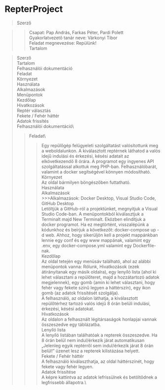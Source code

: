 # RepterProject

>Szerző



>>Csapat: Pap András, Farkas Péter, Pardi Polett\
>>Gyakorlatvezető tanár neve: Várkonyi Tibor\
>>Feladat megnevezése: Repülünk!\
>>Tartalom

>Szerző\
>Tartalom\
>Felhasználói dokumentáció\
>Feladat\
>Környezet\
>Használata\
>Alkalmazások\
>Menüpontok\
>Kezdőlap\
>Hivatkozások\
>Reptér választás\
>Fekete / Fehér háttér\
>Adatok frissítés\
>Felhasználói dokumentáció\
>>Feladat\
>>>Egy repülőgép felügyeleti szolgáltatást valósítottunk meg a weboldalunkon. A kiválasztott reptérnek láthatod a valós idejű indulási és érkezési, késési adatait az elkövetkezendő 8 órára. A programot egy ingyenes API szolgáltatással alkottuk meg PHP-ban. Felhasználóbarát, valamint a docker segítségével könnyen módosítható.\
>>Környezet\
>>Az oldal bármilyen böngészőben futtatható.\
>Használata\
>>Alkalmazások\
	>>>Alkalmazások: Docker Desktop, Visual Studio Code, GitHub Desktop\
>>>Letöltjük a GitHub-ról a projektünket, megnyitjuk a Visual Studio Code-ban. A menüpontokból kiválasztjuk a Terminalt majd New Terminalt.  Eközben elindítjuk a docker programot. Ha ez megtörtént, visszalépünk a kódunkhoz és beírjuk a következőt: docker-compose up -d web. Ahhoz, hogy sikerüljön kell a projekt mappánkban lennie egy conf és egy www mappának, valamint egy .env, egy docker-compose.yml valamint egy Dockerfile-nak.\
>>Kezdőlap\
>>>Az oldal tetején egy menüsáv található, ahol az alábbi menüpontok vanna: Rólunk, Hivatkozások (ezek átirányítanak egy másik oldalra), egy lenyíló lista (ahol ki lehet választani a repülőteret, majd a hozzátartozó adatok megjelennek), egy gomb (amin ki lehet választani, hogy fehér vagy fekete színű legyen a háttérszín), egy ikon gomb (az adatok frissítését szolgálja).\
A felhasználó, az oldalon láthatja, a kiválasztott repülőtérhez tartozó valós idejű 8 órán belüli indulási, érkezési, késési adatokat.\
>>Hivatkozások\
>>>Az oldalon a felhasznált légitársaságok honlapjai vannak összeszedve egy táblázatba.\
>>Lenyíló lista\
>>>A lenyíló listában találhatóak a repterek összeszedve. Ha 8 órán belül nem indul/érkezik járat automatikusan „Jelenleg egyik reptérről sem indul/érkezik járat 8 órán belül!” üzenet lesz a repterek kilistázása helyett.\
>>Fekete / Fehér háttér\
>>>A felhasználó kiválaszthatja, az oldal háttérszínét, hogy fekete vagy fehér legyen.\
>>Adatok frissítése\
>>>A képre kattintva az adatok lefrissülnek és betöltődnek a legfrissebb állapotra.\

